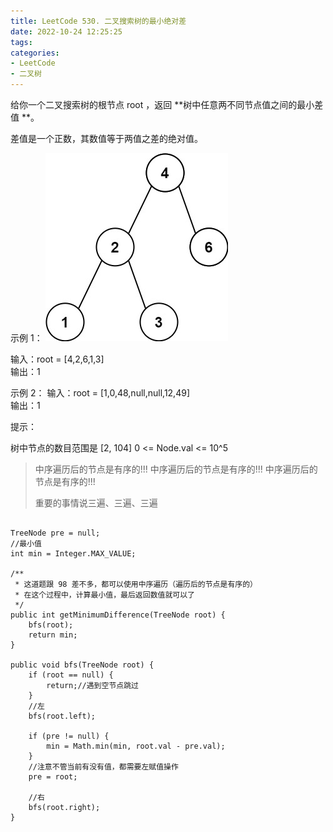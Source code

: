 ```yaml
---
title: LeetCode 530. 二叉搜索树的最小绝对差
date: 2022-10-24 12:25:25
tags:
categories:
- LeetCode
- 二叉树
---
```


给你一个二叉搜索树的根节点 root ，返回 **树中任意两不同节点值之间的最小差值 **。   

差值是一个正数，其数值等于两值之差的绝对值。

<!--more-->

示例 1：
![](../images/leetcode530/bst1.jpg)

输入：root = [4,2,6,1,3]  
输出：1


示例 2：
输入：root = [1,0,48,null,null,12,49]  
输出：1


提示：

树中节点的数目范围是 [2, 104]
0 <= Node.val <= 10^5

> 中序遍历后的节点是有序的!!!
> 中序遍历后的节点是有序的!!!
> 中序遍历后的节点是有序的!!!
> 
> 重要的事情说三遍、三遍、三遍

```

TreeNode pre = null;
//最小值
int min = Integer.MAX_VALUE;

/**
 * 这道题跟 98 差不多，都可以使用中序遍历（遍历后的节点是有序的）
 * 在这个过程中，计算最小值，最后返回数值就可以了
 */
public int getMinimumDifference(TreeNode root) {
    bfs(root);
    return min;
}

public void bfs(TreeNode root) {
    if (root == null) {
        return;//遇到空节点跳过
    }
    //左
    bfs(root.left);

    if (pre != null) {
        min = Math.min(min, root.val - pre.val);
    }
    //注意不管当前有没有值，都需要左赋值操作
    pre = root;

    //右
    bfs(root.right);
}

```